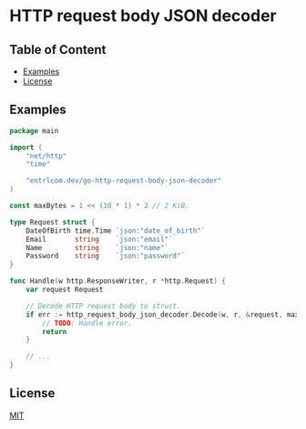 # HTTP request body JSON decoder

## Table of Content

- [Examples](#examples)
- [License](#license)

## Examples

```go
package main

import (
	"net/http"
	"time"

	"entrlcom.dev/go-http-request-body-json-decoder"
)

const maxBytes = 1 << (10 * 1) * 2 // 2 KiB.

type Request struct {
	DateOfBirth time.Time `json:"date_of_birth"`
	Email       string    `json:"email"`
	Name        string    `json:"name"`
	Password    string    `json:"password"`
}

func Handle(w http.ResponseWriter, r *http.Request) {
	var request Request

	// Decode HTTP request body to struct.
	if err := http_request_body_json_decoder.Decode(w, r, &request, maxBytes); err != nil {
		// TODO: Handle error.
		return
	}

	// ...
}

```

## License

[MIT](https://choosealicense.com/licenses/mit/)
